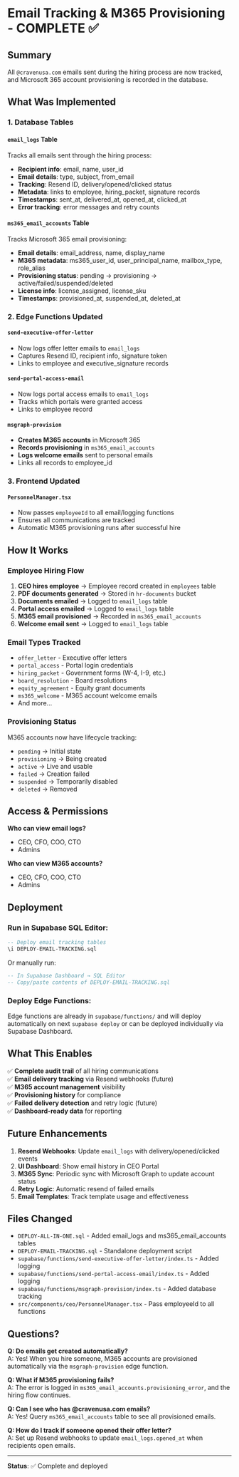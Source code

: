 # Email Tracking & M365 Provisioning - COMPLETE ✅

## Summary

All `@cravenusa.com` emails sent during the hiring process are now tracked, and Microsoft 365 account provisioning is recorded in the database.

## What Was Implemented

### 1. Database Tables

#### `email_logs` Table
Tracks all emails sent through the hiring process:
- **Recipient info**: email, name, user_id
- **Email details**: type, subject, from_email
- **Tracking**: Resend ID, delivery/opened/clicked status
- **Metadata**: links to employee, hiring_packet, signature records
- **Timestamps**: sent_at, delivered_at, opened_at, clicked_at
- **Error tracking**: error messages and retry counts

#### `ms365_email_accounts` Table
Tracks Microsoft 365 email provisioning:
- **Email details**: email_address, name, display_name
- **M365 metadata**: ms365_user_id, user_principal_name, mailbox_type, role_alias
- **Provisioning status**: pending → provisioning → active/failed/suspended/deleted
- **License info**: license_assigned, license_sku
- **Timestamps**: provisioned_at, suspended_at, deleted_at

### 2. Edge Functions Updated

#### `send-executive-offer-letter`
- Now logs offer letter emails to `email_logs`
- Captures Resend ID, recipient info, signature token
- Links to employee and executive_signature records

#### `send-portal-access-email`
- Now logs portal access emails to `email_logs`
- Tracks which portals were granted access
- Links to employee record

#### `msgraph-provision`
- **Creates M365 accounts** in Microsoft 365
- **Records provisioning** in `ms365_email_accounts`
- **Logs welcome emails** sent to personal emails
- Links all records to employee_id

### 3. Frontend Updated

#### `PersonnelManager.tsx`
- Now passes `employeeId` to all email/logging functions
- Ensures all communications are tracked
- Automatic M365 provisioning runs after successful hire

## How It Works

### Employee Hiring Flow

1. **CEO hires employee** → Employee record created in `employees` table
2. **PDF documents generated** → Stored in `hr-documents` bucket
3. **Documents emailed** → Logged to `email_logs` table
4. **Portal access emailed** → Logged to `email_logs` table
5. **M365 email provisioned** → Recorded in `ms365_email_accounts`
6. **Welcome email sent** → Logged to `email_logs` table

### Email Types Tracked

- `offer_letter` - Executive offer letters
- `portal_access` - Portal login credentials
- `hiring_packet` - Government forms (W-4, I-9, etc.)
- `board_resolution` - Board resolutions
- `equity_agreement` - Equity grant documents
- `ms365_welcome` - M365 account welcome emails
- And more...

### Provisioning Status

M365 accounts now have lifecycle tracking:
- `pending` → Initial state
- `provisioning` → Being created
- `active` → Live and usable
- `failed` → Creation failed
- `suspended` → Temporarily disabled
- `deleted` → Removed

## Access & Permissions

**Who can view email logs?**
- CEO, CFO, COO, CTO
- Admins

**Who can view M365 accounts?**
- CEO, CFO, COO, CTO
- Admins

## Deployment

### Run in Supabase SQL Editor:

```sql
-- Deploy email tracking tables
\i DEPLOY-EMAIL-TRACKING.sql
```

Or manually run:
```sql
-- In Supabase Dashboard → SQL Editor
-- Copy/paste contents of DEPLOY-EMAIL-TRACKING.sql
```

### Deploy Edge Functions:

Edge functions are already in `supabase/functions/` and will deploy automatically on next `supabase deploy` or can be deployed individually via Supabase Dashboard.

## What This Enables

✅ **Complete audit trail** of all hiring communications  
✅ **Email delivery tracking** via Resend webhooks (future)  
✅ **M365 account management** visibility  
✅ **Provisioning history** for compliance  
✅ **Failed delivery detection** and retry logic (future)  
✅ **Dashboard-ready data** for reporting  

## Future Enhancements

1. **Resend Webhooks**: Update `email_logs` with delivery/opened/clicked events
2. **UI Dashboard**: Show email history in CEO Portal
3. **M365 Sync**: Periodic sync with Microsoft Graph to update account status
4. **Retry Logic**: Automatic resend of failed emails
5. **Email Templates**: Track template usage and effectiveness

## Files Changed

- `DEPLOY-ALL-IN-ONE.sql` - Added email_logs and ms365_email_accounts tables
- `DEPLOY-EMAIL-TRACKING.sql` - Standalone deployment script
- `supabase/functions/send-executive-offer-letter/index.ts` - Added logging
- `supabase/functions/send-portal-access-email/index.ts` - Added logging
- `supabase/functions/msgraph-provision/index.ts` - Added database tracking
- `src/components/ceo/PersonnelManager.tsx` - Pass employeeId to all functions

## Questions?

**Q: Do emails get created automatically?**  
A: Yes! When you hire someone, M365 accounts are provisioned automatically via the `msgraph-provision` edge function.

**Q: What if M365 provisioning fails?**  
A: The error is logged in `ms365_email_accounts.provisioning_error`, and the hiring flow continues.

**Q: Can I see who has @cravenusa.com emails?**  
A: Yes! Query `ms365_email_accounts` table to see all provisioned emails.

**Q: How do I track if someone opened their offer letter?**  
A: Set up Resend webhooks to update `email_logs.opened_at` when recipients open emails.

---

**Status**: ✅ Complete and deployed

